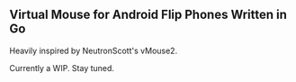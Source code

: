 ## Virtual Mouse for Android Flip Phones Written in Go

Heavily inspired by NeutronScott's vMouse2.

Currently a WIP. Stay tuned.